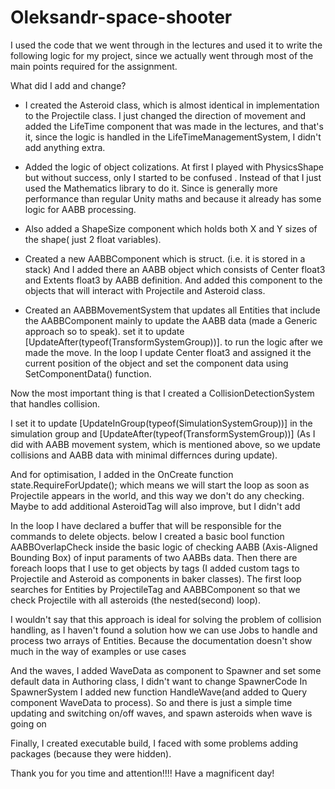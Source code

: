 # Oleksandr-space-shooter
 
I used the code that we went through in the lectures and used it to write the following logic for my project, since we actually went through most of the main points required for the assignment. 

What did I add and change?
- I created the Asteroid class, which is almost identical in implementation to the Projectile class. I just changed the direction of movement and added the LifeTime component that was made in the lectures, and that's it, since the logic is handled in the LifeTimeManagementSystem, I didn't add anything extra.

- Added the logic of object colizations. At first I played with PhysicsShape but without success, only I started to be confused . Instead of that I just used the Mathematics library to do it. Since is generally more performance than regular Unity maths and because it already has some logic for AABB processing.
- Also added a ShapeSize component which holds both X and Y sizes of the shape( just 2 float variables).
- Created a new AABBComponent which is struct. (i.e. it is stored in a stack) And I added there an AABB object which consists of Сenter float3 and Extents float3 by AABB definition.
  And added this component to the objects that will interact with Projectile and Asteroid class.

- Created an AABBMovementSystem that updates all Entities that include the AABBComponent mainly to update the AABB data (made a Generic approach so to speak).
set it to update [UpdateAfter(typeof(TransformSystemGroup))]. to run the logic after we made the move.
In the loop I update Center float3 and assigned it the current position of the object and set the component data using SetComponentData() function.

Now the most important thing is that I created a CollisionDetectionSystem that handles collision.

I set it to update [UpdateInGroup(typeof(SimulationSystemGroup))] in the simulation group and [UpdateAfter(typeof(TransformSystemGroup))]  (As I did with AABB movement system, which is mentioned above, so we update collisions and AABB data with minimal differnces during update).

And for optimisation, I added in the OnCreate function
state.RequireForUpdate<ProjectileTag>();
which means we will start the loop as soon as Projectile appears in the world, and this way we don't do any checking. Maybe to add additional AsteroidTag will also improve, but I didn't add

In the loop I have declared a buffer that will be responsible for the commands to delete objects.
below I created a basic bool function AABBOverlapCheck inside the basic logic of checking AABB (Axis-Aligned Bounding Box) of input paraments of two AABBs data.
Then there are foreach loops that I use to get objects by tags (I added custom tags to Projectile and Asteroid as components in baker classes).
The first loop searches for Entities by ProjectileTag and AABBComponent so that we check Projectile with all asteroids (the nested(second) loop).

I wouldn't say that this approach is ideal for solving the problem of collision handling, as I haven't found a solution how we can use Jobs to handle and process  two arrays of Entities. Because the documentation doesn't show much in the way of examples or use cases


And the waves, I added WaveData as component to Spawner and set some default data in Authoring class, I didn't want to change SpawnerCode
In SpawnerSystem I added new function HandleWave(and added to Query component WaveData to process). So and there is just a simple time updating and switching on/off waves, and spawn asteroids when wave is going on

Finally, I created executable build, I faced with some problems adding packages (because they were hidden).

Thank you for you time and attention!!!!
Have a magnificent day!

